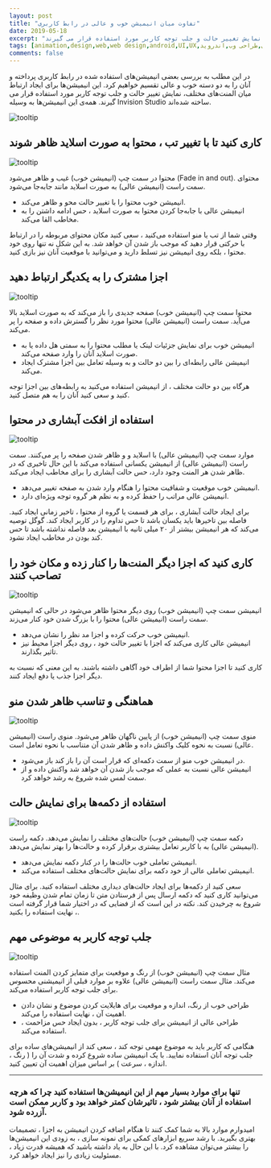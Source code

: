 ```yaml
---
layout: post
title: "تفاوت میان انیمیشن خوب و عالی در رابط کاربری"
date: 2019-05-18
excerpt: "در این مطلب به بررسی بعضی انیمیشن‌های استفاده شده در رابط کاربری پرداخته و آنان را به دو دسته خوب و عالی تقسیم خواهیم کرد. این انیمیشن‌ها برای ایجاد ارتباط میان المنت‌های مختلف، نمایش تغییر حالت و جلب توجه کاربر مورد استفاده قرار می گیرند."
tags: [animation,design,web,web design,android,UI,UX,انیمیشن,رابط کاربری,طراحی وب,اندروید]
comments: false
---
```


در این مطلب به بررسی بعضی انیمیشن‌های استفاده شده در رابط کاربری پرداخته و آنان را به دو دسته خوب و عالی تقسیم خواهیم کرد. این انیمیشن‌ها برای ایجاد ارتباط میان المنت‌های مختلف، نمایش تغییر حالت و جلب توجه کاربر مورد استفاده قرار می گیرند. همه‌ی این انیمیشن‌ها به وسیله Invision Studio ساخته شده‌اند.

![tooltip](/assets/img/posts/16.jpg)

## کاری کنید تا با تغییر تب ، محتوا به صورت اسلاید ظاهر شوند

![tooltip](/assets/img/posts/17.gif)

محتوا در سمت چپ (انیمیشن خوب) غیب و ظاهر می‌شود (Fade in and out). محتوای سمت راست (انیمیشن عالی) به صورت اسلاید مانند جابه‌جا می‌شود.

* انیمیشن خوب محتوا را با تغییر حالت محو و ظاهر می‌کند.
* انیمیشن عالی با جابه‌جا کردن محتوا به صورت اسلاید ، حس ادامه داشتن را به مخاطب القا می‌کند.

وقتی شما از تب یا منو استفاده می‌کنید ، سعی کنید مکان محتوای مربوطه را در ارتباط با حرکتی قرار دهید که موجب باز شدن آن خواهد شد. به این شکل نه تنها روی خود محتوا ، بلکه روی انیمیشن نیز تسلط دارید و می‌توانید با موقعیت آنان نیز بازی کنید.

## اجزا مشترک را به یکدیگر ارتباط دهید

![tooltip](/assets/img/posts/18.gif)

محتوا سمت چپ (انیمیشن خوب) صفحه جدیدی را باز می‌کند که به صورت اسلاید بالا می‌آید. سمت راست (انیمیشن عالی) محتوا مورد نظر را گسترش داده و صفحه را پر می‌کند.

* انیمیشن خوب برای نمایش جزئیات لینک یا مطلب محتوا را به سمتی هل داده یا به صورت اسلاید آنان را وارد صفحه می‌کند.
* انیمیشن عالی رابطه‌ای را بین دو حالت و به وسیله تعامل بین اجزا مشترک ایجاد می‌کند.

هرگاه بین دو حالت مختلف ، از انیمیشن استفاده می‌کنید به رابطه‌های بین اجزا توجه کنید و سعی کنید آنان را به هم متصل کنید.

## استفاده از افکت آبشاری در محتوا

![tooltip](/assets/img/posts/19.gif)

موارد سمت چپ (انیمیشن عالی) با اسلاید و و ظاهر شدن صفحه را پر می‌کنند. سمت راست (انیمیشن عالی) از انیمیشن یکسانی استفاده می‌کند با این حال تاخیری که در ظاهر شدن هر المنت وجود دارد، حس حالت آبشاری را برای مخاطب ایجاد می‌کند.

* انیمیشن خوب موقعیت و شفافیت محتوا را هنگام وارد شدن به صفحه تغییر می‌دهد.
* انیمیشن عالی مراتب را حفظ کرده و به نظم هر گروه توجه ویژه‌ای دارد.

برای ایجاد حالت آبشاری ، برای هر قسمت یا گروه از محتوا ، تاخیر زمانی ایجاد کنید. فاصله بین تاخیرها باید یکسان باشد تا حس تداوم را در کاربر ایجاد کند. گوگل توصیه می‌کند که هر انیمیشن بیشتر از ۲۰ میلی ثانیه با انیمیشن بعد فاصله نداشته باشد تا حس کند بودن در مخاطب ایجاد نشود.

## کاری کنید که اجزا دیگر المنت‌ها را کنار زده و مکان خود را تصاحب کنند

![tooltip](/assets/img/posts/20.gif)

انیمیشن سمت چپ (انیمیشن خوب) روی دیگر محتوا ظاهر می‌شود در حالی که انیمیشن سمت راست (انیمیشن عالی) محتوا را با بزرگ شدن خود کنار می‌زند.

* انیمیشن خوب حرکت کرده و اجزا مد نظر را نشان می‌دهد.
* انیمیشن عالی کاری می‌کند که اجزا با تغییر حالت خود ، روی دیگر اجزا محیط نیز تاثیر بگذارند.

کاری کنید تا اجزا محتوا شما از اطراف خود آگاهی داشته باشند. به این معنی که نسبت به دیگر اجزا جذب یا دفع ایجاد کنند.

## هماهنگی و تناسب ظاهر شدن منو

![tooltip](/assets/img/posts/21.gif)

منوی سمت چپ (انیمیشن خوب) از پایین ناگهان ظاهر می‌شود. منوی راست (انیمیشن عالی) نسبت به نحوه کلیک واکنش داده و ظاهر شدن آن متناسب با نحوه تعامل است.

* در انیمیشن خوب منو از سمت دکمه‌ای که قرار است آن را باز کند باز می‌شود.
* انیمیشن عالی نسبت به عملی که موجب باز شدن آن خواهد شد واکنش داده و از سمت لمس شده شروع به رشد خواهد کرد.

## استفاده از دکمه‌ها برای نمایش حالت

![tooltip](/assets/img/posts/22.gif)

دکمه سمت چپ (انیمیشن خوب) حالت‌های مختلف را نمایش می‌دهد. دکمه راست (انیمیشن عالی) به با کاربر تعامل بیشتری برقرار کرده و حالت‌ها را بهتر نمایش می‌دهد.

* انیمیشن تعاملی خوب حالت‌ها را در کنار دکمه نمایش می‌دهد.
* انیمیشن تعاملی عالی از خود دکمه برای نمایش حالت‌های مختلف استفاده می‌کند.

سعی کنید از دکمه‌ها برای ایجاد حالت‌های دیداری مختلف استفاده کنید. برای مثال می‌توانید کاری کنید که دکمه ارسال پس از فرستادن متن تا زمان تمام شدن وظیفه خود شروع به چرخیدن کند. نکته در این است که از فضایی که در اختیار شما قرار گرفته است ، نهایت استفاده را بکنید.

## جلب توجه کاربر به موضوعی مهم

![tooltip](/assets/img/posts/23.gif)

مثال سمت چپ (انیمیشن خوب) از رنگ و موقعیت برای متمایز کردن المنت استفاده می‌کند. مثال سمت راست (انیمیشن عالی) علاوه بر موارد قبلی از انیمیشنی محسوس برای جلب توجه کاربر استفاده می‌کند.

* طراحی خوب از رنگ، اندازه و موقعیت برای هایلایت کردن موضوع و نشان دادن اهمیت آن ، نهایت استفاده را می‌کند.
* طراحی عالی از انیمیشن برای جلب توجه کاربر ، بدون ایجاد حس مزاحمت ، استفاده می‌کند.

هنگامی که کاربر باید به موضوع مهمی توجه کند ، سعی کند از انیمیشن‌های ساده برای جلب توجه آنان استفاده نمایید. با یک انیمیشن ساده شروع کرده و شدت آن را ( رنگ ، اندازه ، سرعت ) بر اساس میزان اهمیت آن تعیین کنید.


----

### تنها برای موارد بسیار مهم از این انیمیشن‌ها استفاده کنید چرا که هرچه استفاده از آنان بیشتر شود ، تاثیرشان کمتر خواهد بود و کاربر ممکن است آزرده شود.

امیدوارم موارد بالا به شما کمک کنند تا هنگام اضافه کردن انیمیشن به اجزا ، تصمیمات بهتری بگیرید. با رشد سریع ابزارهای کمکی برای نمونه سازی ، به زودی این انیمیشن‌ها را بیشتر می‌توان مشاهده کرد. با این حال به یاد داشته باشید که همیشه قدرت زیاد ، مسئولیت زیادی را نیز ایجاد خواهد کرد.
